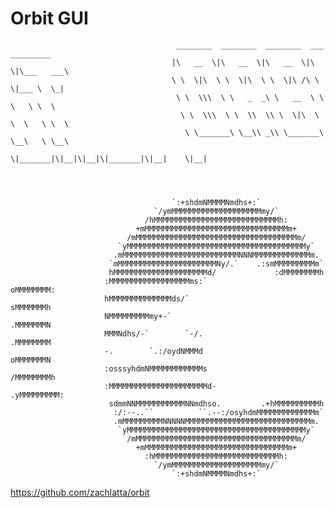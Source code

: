 # Orbit GUI

                                         ________  ________  ________  ___  _________   
                                        |\   __  \|\   __  \|\   __  \|\  \|\___   ___\ 
                                        \ \  \|\  \ \  \|\  \ \  \|\ /\ \  \|___ \  \_| 
                                         \ \  \\\  \ \   _  _\ \   __  \ \  \   \ \  \  
                                          \ \  \\\  \ \  \\  \\ \  \|\  \ \  \   \ \  \ 
                                           \ \_______\ \__\\ _\\ \_______\ \__\   \ \__\
                                            \|_______|\|__|\|__|\|_______|\|__|    \|__|
                                                
                                                
                                                

                                        `:+shdmNMMMMNmdhs+:`               
                                    `/ymMMMMMMMMMMMMMMMMMMMMmy/`           
                                  /hMMMMMMMMMMMMMMMMMMMMMMMMMMMMh:         
                                +mMMMMMMMMMMMMMMMMMMMMMMMMMMMMMMMMm+       
                              /mMMMMMMMMMMMMMMMMMMMMMMMMMMMMMMMMMMMMm/     
                            `yMMMMMMMMMMMMMMMMMMMMMMMMMMMMMMMMMMMMMMMMy`   
                           .mMMMMMMMMMMMMMMMMMMMMMMMMMMNNNMMMMMMMMMMMMMm.  
                          `mMMMMMMMMMMMMMMMMMMMMMMNy/.`    .:smMMMMMMMMMm` 
                          hMMMMMMMMMMMMMMMMMMMMMd/             :dMMMMMMMMh 
                         :MMMMMMMMMMMMMMMMMMms:`                 oMMMMMMMM:
                         hMMMMMMMMMMMMMMds/`                      sMMMMMMMh
                         NMMMMMMMMMmy+-`                          .MMMMMMMN
                         MMMNdhs/-`        `-/.                   .MMMMMMMM
                         -.        `.:/oydNMMMd                   oMMMMMMMN
                         :osssyhdmNMMMMMMMMMMMMs                 /MMMMMMMMh
                         :MMMMMMMMMMMMMMMMMMMMMMd-             .yMMMMMMMMM:
                          sdmmNNMMMMMMMMMMMNNmdhso.         .+hMMMMMMMMMMh 
                           :/:--..``          ``.--:/osyhdmMMMMMMMMMMMMMm` 
                           .mMMMMMMMMMNNNNNMMMMMMMMMMMMMMMMMMMMMMMMMMMMm.  
                            `yMMMMMMMMMMMMMMMMMMMMMMMMMMMMMMMMMMMMMMMMy`   
                              /mMMMMMMMMMMMMMMMMMMMMMMMMMMMMMMMMMMMMm/     
                                +mMMMMMMMMMMMMMMMMMMMMMMMMMMMMMMMMm+       
                                  :hMMMMMMMMMMMMMMMMMMMMMMMMMMMMh:         
                                    `/ymMMMMMMMMMMMMMMMMMMMMmy/`           
                                        `:+shdmNMMMMNmdhs+:`               

https://github.com/zachlatta/orbit
